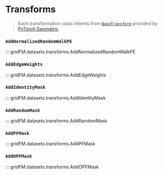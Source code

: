# Transforms

> Each transformation class inherits from [`BaseTransform`](https://pytorch-geometric.readthedocs.io/en/latest/modules/transforms.html#torch_geometric.transforms.BaseTransform) provided by [PyTorch Geometric](https://pytorch-geometric.readthedocs.io/).

### `AddNormalizedRandomWalkPE`

::: gridFM.datasets.transforms.AddNormalizedRandomWalkPE

### `AddEdgeWeights`

::: gridFM.datasets.transforms.AddEdgeWeights

### `AddIdentityMask`

::: gridFM.datasets.transforms.AddIdentityMask

### `AddRandomMask`

::: gridFM.datasets.transforms.AddRandomMask

### `AddPFMask`

::: gridFM.datasets.transforms.AddPFMask

### `AddOPFMask`

::: gridFM.datasets.transforms.AddOPFMask
